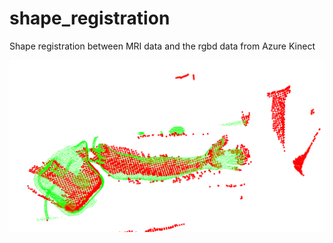 # shape_registration
Shape registration between MRI data and the rgbd data from Azure Kinect

![alt text](https://github.com/NehilDanis/shape_registration/raw/master/blob/registration_result.png "registration example")
